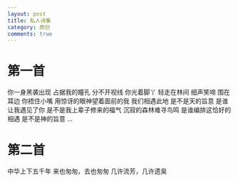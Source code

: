 ```yaml
---
layout: post
title: 私人诗集
category: 原创
comments: true
---
```



# 第一首

你一身黑袭出现
占据我的瞳孔
分不开视线
你光着脚丫
轻走在林间
细声笑啼
围在耳边
你捂住小嘴
用惊讶的眼神望着面前的我
我们相遇此地
是不是天的旨意
是谁让我遇见了你
是不是我上辈子修来的福气
沉寂的森林难寻鸟鸣
是谁编排这恰好的相遇
是不是神的旨意
...

# 第二首
中华上下五千年
来也匆匆，去也匆匆
几许流芳，几许遗臭
　　　　

